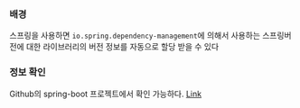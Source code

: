 ### 배경
스프링을 사용하면 `io.spring.dependency-management`에 의해서 사용하는 스프링버전에 대한 라이브러리의 버전 정보를 자동으로 할당 받을 수 있다

### 정보 확인
Github의 spring-boot 프로젝트에서 확인 가능하다. [Link](https://github.com/spring-projects/spring-boot/blob/master/spring-boot-project/spring-boot-dependencies/build.gradle)
